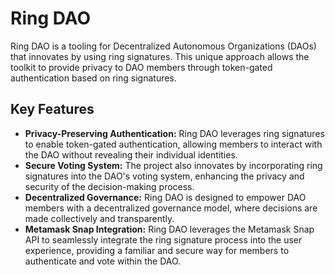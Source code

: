 # Ring DAO

Ring DAO is a tooling for Decentralized Autonomous Organizations (DAOs) that innovates by using ring signatures. This unique approach allows the toolkit to provide privacy to DAO members through token-gated authentication based on ring signatures.

## Key Features

- **Privacy-Preserving Authentication:** Ring DAO leverages ring signatures to enable token-gated authentication, allowing members to interact with the DAO without revealing their individual identities.
- **Secure Voting System:** The project also innovates by incorporating ring signatures into the DAO's voting system, enhancing the privacy and security of the decision-making process.
-  **Decentralized Governance:** Ring DAO is designed to empower DAO members with a decentralized governance model, where decisions are made collectively and transparently.
-  **Metamask Snap Integration:** Ring DAO leverages the Metamask Snap API to seamlessly integrate the ring signature process into the user experience, providing a familiar and secure way for members to authenticate and vote within the DAO.
